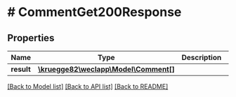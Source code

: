 # # CommentGet200Response

## Properties

Name | Type | Description | Notes
------------ | ------------- | ------------- | -------------
**result** | [**\kruegge82\weclapp\Model\Comment[]**](Comment.md) |  | [optional]

[[Back to Model list]](../../README.md#models) [[Back to API list]](../../README.md#endpoints) [[Back to README]](../../README.md)
